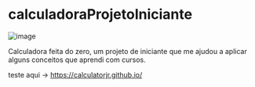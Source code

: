 # calculadoraProjetoIniciante

![image](https://user-images.githubusercontent.com/79667413/163248256-3cdb03b5-c82f-496e-b238-c24649b6dd93.png)

Calculadora feita do zero, um projeto de iniciante que me ajudou a aplicar alguns conceitos que aprendi com cursos.

teste aqui -> https://calculatorjr.github.io/
